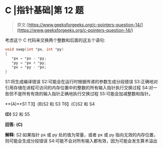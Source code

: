 # C |指针基础|第 12 题

> 原文:[https://www.geeksforgeeks.org/c-pointers-question-14/](https://www.geeksforgeeks.org/c-pointers-question-14/)

考虑这个 C 代码来交换两个整数和后面的这五个语句:

```cpp
void swap(int *px, int *py) 
{ 
   *px = *px - *py; 
   *py = *px + *py; 
   *px = *py - *px; 
}
```

S1:将生成编译错误
S2:可能会在运行时根据传递的参数生成分段错误
S3:正确地对引用存储在进程可访问的内存位置中的整数的所有输入指针执行交换过程
S4:对一些但不是所有有效的输入指针正确地执行交换过程
S5:可能会加减整数和指针。

**(A)**S1
T3】(B)S2 和 S3
T6】(C)S2 和 S4

**(D)** S2 和 S5

**回答:** **(C)**

**解释:** S2:如果指针 px 或 py 处的值为常量，或者 px 或 py 指向无效的内存位置，则可能会生成分段错误
S4:可能不会对所有输入都有效，因为可能会发生算术溢出